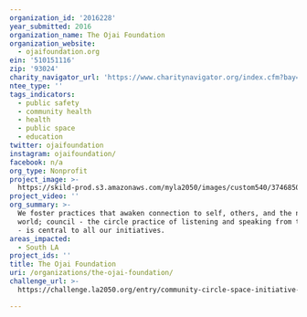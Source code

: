 ```yaml
---
organization_id: '2016228'
year_submitted: 2016
organization_name: The Ojai Foundation
organization_website:
  - ojaifoundation.org
ein: '510151116'
zip: '93024'
charity_navigator_url: 'https://www.charitynavigator.org/index.cfm?bay=search.profile&ein=510151116'
ntee_type: ''
tags_indicators:
  - public safety
  - community health
  - health
  - public space
  - education
twitter: ojaifoundation
instagram: ojaifoundation/
facebook: n/a
org_type: Nonprofit
project_image: >-
  https://skild-prod.s3.amazonaws.com/myla2050/images/custom540/3746850165741-team90.jpg
project_video: ''
org_summary: >-
  We foster practices that awaken connection to self, others, and the natural
  world; council - the circle practice of listening and speaking from the heart
  - is central to all our initiatives.
areas_impacted:
  - South LA
project_ids: ''
title: The Ojai Foundation
uri: /organizations/the-ojai-foundation/
challenge_url: >-
  https://challenge.la2050.org/entry/community-circle-space-initiative-creating-a-place-and-sharing-a-process-for-authentic-connection

---
```

